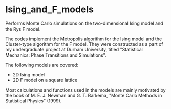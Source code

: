# Ising_and_F_models
Performs Monte Carlo simulations on the two-dimensional Ising model and the Rys F model.

The codes implement the Metropolis algorithm for the Ising model and the Cluster-type algorithm for the F model. They were constructed as a part of my undergraduate project at Durham University, titled "Statistical Mechanics: Phase Transitions and Simulations".

The following models are covered:

- 2D Ising model
- 2D F model on a square lattice

Most calculations and functions used in the models are mainly motivated by the book of M. E. J. Newman and G. T. Barkema, "Monte Carlo Methods in Statistical Physics" (1999).
